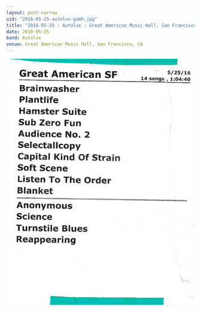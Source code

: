 ```yaml
---
layout: post-narrow
uid: "2016-05-25-autolux-gamh.jpg"
title: "2016-05-25 : Autolux : Great American Music Hall, San Francisco, CA"
date: 2016-05-25
band: Autolux
venue: Great American Music Hall, San Francisco, CA
---
```


<div class="showcase">
  <img src="/img/2016/05/20160525-Autolux-GAMH.jpg" alt="2016-05-25-autolux-gamh.jpg">
</div>

